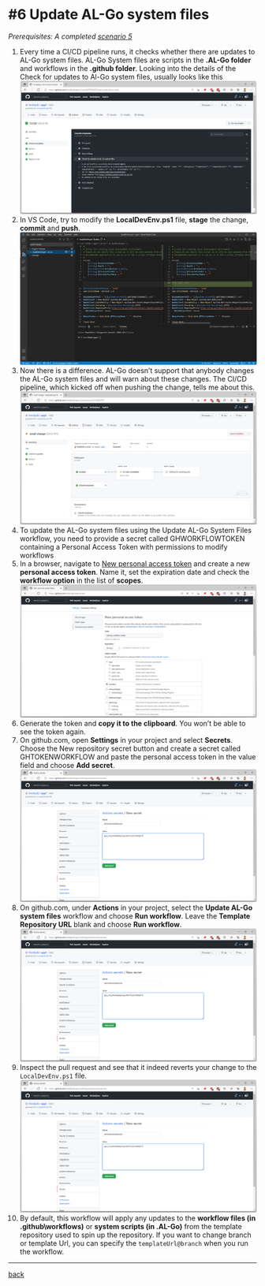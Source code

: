 # #6 Update AL-Go system files
*Prerequisites: A completed [scenario 5](5.md)*

1. Every time a CI/CD pipeline runs, it checks whether there are updates to AL-Go system files. AL-Go System files are scripts in the **.AL-Go folder** and workflows in the **.github folder**. Looking into the details of the Check for updates to Al-Go system files, usually looks like this
![CI/CD](/images/6a.png)
1. In VS Code, try to modify the **LocalDevEnv.ps1** file, **stage** the change, **commit** and **push**.
![localdevenv](/images/6b.png)
1. Now there is a difference. AL-Go doesn’t support that anybody changes the AL-Go system files and will warn about these changes. The CI/CD pipeline, which kicked off when pushing the change, tells me about this.
![summary](/images/6c.png)
1. To update the AL-Go system files using the Update AL-Go System Files workflow, you need to provide a secret called GHWORKFLOWTOKEN containing a Personal Access Token with permissions to modify workflows
1. In a browser, navigate to [New personal access token](https://github.com/settings/tokens/new) and create a new **personal access token**. Name it, set the expiration date and check the **workflow option** in the list of **scopes**.
![newPAT](/images/6d.png)
1. Generate the token and **copy it to the clipboard**. You won’t be able to see the token again.
1. On github.com, open **Settings** in your project and select **Secrets**. Choose the New repository secret button and create a secret called GHTOKENWORKFLOW and paste the personal access token in the value field and choose **Add secret**.
![PAT](/images/6e.png)
1. On github.com, under **Actions** in your project, select the **Update AL-Go system files** workflow and choose **Run workflow**. Leave the **Template Repository URL** blank and choose **Run workflow**.
![update](/images/6e.png)
1. Inspect the pull request and see that it indeed reverts your change to the `LocalDevEnv.ps1` file.
![update](/images/6e.png)
1. By default, this workflow will apply any updates to the **workflow files (in .github\workflows)** or **system scripts (in .AL-Go)** from the template repository used to spin up the repository. If you want to change branch or template Url, you can specify the `templateUrl@branch` when you run the workflow.
---
[back](/README.md)
